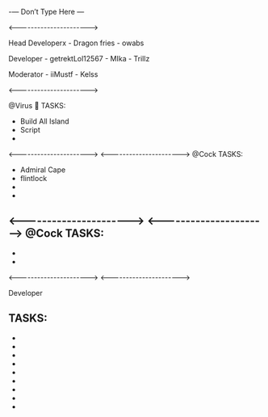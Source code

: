 -— Don’t Type Here —


<---------------------->

Head Developerx - Dragon fries - owabs

Developer - getrektLol12567 - MIka - Trillz

Moderator - iiMustf - Kelss

<---------------------->


@Virus :sparkler: TASKS:
- Build All Island
- Script 
-
<---------------------->
<---------------------->
@Cock TASKS:
- Admiral Cape
- flintlock
- 
-
<---------------------->
<---------------------->
@Cock TASKS:
-
-
-
<---------------------->
<---------------------->



Developer

TASKS:
- 
- 
- 
- 
- 
- 
-
- 
- 
-
